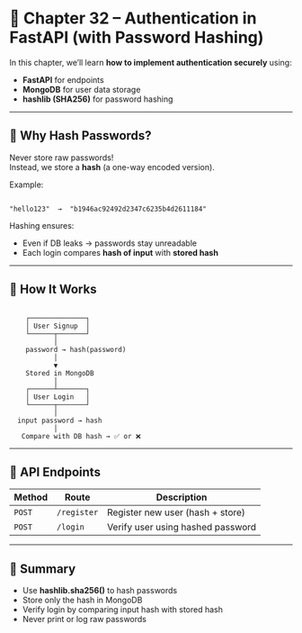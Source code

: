 # 🔐 Chapter 32 – Authentication in FastAPI (with Password Hashing)

In this chapter, we’ll learn **how to implement authentication securely** using:
- **FastAPI** for endpoints  
- **MongoDB** for user data storage  
- **hashlib (SHA256)** for password hashing  

---

## 🔹 Why Hash Passwords?
Never store raw passwords!  
Instead, we store a **hash** (a one-way encoded version).

Example:
```

"hello123"  →  "b1946ac92492d2347c6235b4d2611184"

```

Hashing ensures:
- Even if DB leaks → passwords stay unreadable
- Each login compares **hash of input** with **stored hash**

---

## 🔹 How It Works
```

    ┌──────────────┐
    │ User Signup  │
    └──────┬───────┘
           │
    password → hash(password)
           │
           ▼
    Stored in MongoDB
           │
    ┌──────┴───────┐
    │ User Login   │
    └──────┬───────┘
           │
  input password → hash
           │
   Compare with DB hash → ✅ or ❌
```


---

## 🔹 API Endpoints

| Method | Route      | Description |
|---------|-------------|-------------|
| `POST`  | `/register` | Register new user (hash + store) |
| `POST`  | `/login`    | Verify user using hashed password |

---

## 🧠 Summary
- Use **hashlib.sha256()** to hash passwords  
- Store only the hash in MongoDB  
- Verify login by comparing input hash with stored hash  
- Never print or log raw passwords
